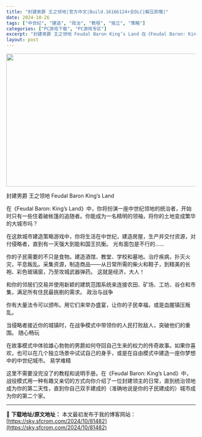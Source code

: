 ```yaml
---
title: "封建男爵 王之领地|官方中文|Build.16166124+全DLC|解压即撸|"
date: 2024-10-26
tags: ["中世纪", "建造", "政治", "教程", "独立", "策略"]
categories: ["PC游戏下载", "PC游戏专区"]
excerpt: "封建男爵 王之领地 Feudal Baron King’s Land 在《Feudal Baron: King’s Land》中，你将扮演一座中世纪领地的统治者，开始时只有一些住着破帐篷的追随者。你能成为一名精明的领袖，将你的土地变成繁华的大城市吗？ 在这款城市建造策略游戏中，你将生活在中世纪，建造&hellip;"
layout: post
---
```


<img class="aligncenter size-full wp-image-81446" src="https://sky.sfcrom.com/wp-content/uploads/2024/10/2024102615140028.webp" alt="" width="616" height="353" />

封建男爵 王之领地 Feudal Baron King’s Land

在《Feudal Baron: King’s Land》中，你将扮演一座中世纪领地的统治者，开始时只有一些住着破帐篷的追随者。你能成为一名精明的领袖，将你的土地变成繁华的大城市吗？

在这款城市建造策略游戏中，你将生活在中世纪，建造房屋，生产并交付资源，对付侵略者，直到有一天强大到能和国王抗衡。
光有面包是不行的……

你的子民需要的不只是食物。建造酒馆、教堂、学校和墓地。治疗疾病，扑灭火灾，平息叛乱。采集资源，制造商品——从日常所需的柴火和鞋子，到精美的长袍、彩色玻璃窗，乃至攻城武器弹药。
这就是经济，大人！

和你的邻居们交易并使用新颖的建筑范围系统来连接农田、矿场、工坊、谷仓和市集，满足所有住民最挑剔的需求。
政治与战争

你有大量法令可以颁布。用它们来举办盛宴，让你的子民幸福，或是血腥镇压叛乱。

当侵略者接近你的城镇时，在战争模式中带领你的人民打败敌人，突破他们的重围。
随心畅玩

在故事模式中体验雄心勃勃的男爵如何夺回自己生来的权力的传奇故事。如果你喜欢，也可以在几个独立场景中试试自己的身手，或是在自由模式中建造一座你梦想中的中世纪城市。
易学难精

这里不需要没完没了的教程和说明手册。在《Feudal Baron: King’s Land》中，战役模式用一种有趣又亲切的方式向你介绍了一位封建领主的日常，直到统治领地成为你的第二天性，直到你自己双手建成的（准确地说是你的子民建成的）城市成为你的第二个家。

---
📖 **下载地址/原文地址：** 本文最初发布于我的博客网站：[https://sky.sfcrom.com/2024/10/81482](https://sky.sfcrom.com/2024/10/81482)
